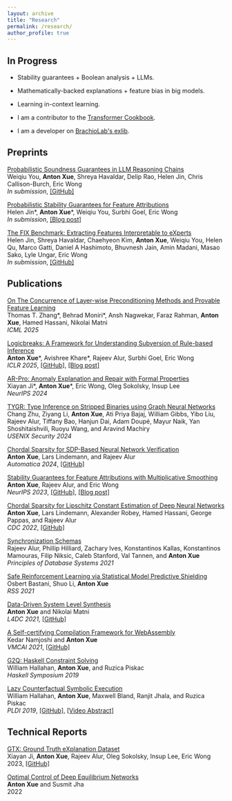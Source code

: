 ```yaml
---
layout: archive
title: "Research"
permalink: /research/
author_profile: true
---
```


## In Progress

* Stability guarantees + Boolean analysis + LLMs.

* Mathematically-backed explanations + feature bias in big models.

* Learning in-context learning.

* I am a contributor to the [Transformer Cookbook](https://github.com/pentagonalize/Transformer-Cookbook).

* I am a developer on [BrachioLab's exlib](https://github.com/BrachioLab/exlib).


## Preprints
[Probabilistic Soundness Guarantees in LLM Reasoning Chains](https://arxiv.org/abs/2507.12948)<br>
Weiqiu You, <b>Anton Xue</b>, Shreya Havaldar, Delip Rao, Helen Jin, Chris Callison-Burch, Eric Wong<br>
<i>In submission</i>, [[GitHub]](https://github.com/fallcat/ares)


[Probabilistic Stability Guarantees for Feature Attributions](https://www.arxiv.org/abs/2504.13787)<br>
Helen Jin\*, <b>Anton Xue</b>\*, Weiqiu You, Surbhi Goel, Eric Wong<br>
<i>In submission</i>, [[Blog post]](https://debugml.github.io/soft-stability/)


[The FIX Benchmark: Extracting Features Interpretable to eXperts](https://arxiv.org/abs/2409.13684)<br>
Helen Jin, Shreya Havaldar, Chaehyeon Kim, <b>Anton Xue</b>, Weiqiu You, Helen Qu, Marco Gatti, Daniel A Hashimoto, Bhuvnesh Jain, Amin Madani, Masao Sako, Lyle Ungar, Eric Wong<br>
<i>In submission</i>, [[GitHub]](https://github.com/BrachioLab/exlib)


## Publications
[On The Concurrence of Layer-wise Preconditioning Methods and Provable Feature Learning](https://www.arxiv.org/abs/2502.01763)<br>
Thomas T. Zhang\*, Behrad Moniri\*, Ansh Nagwekar, Faraz Rahman, <b>Anton Xue</b>, Hamed Hassani, Nikolai Matni<br>
<i>ICML 2025</i>


[Logicbreaks: A Framework for Understanding Subversion of Rule-based Inference](https://arxiv.org/abs/2407.00075)<br>
<b>Anton Xue</b>\*, Avishree Khare\*, Rajeev Alur, Surbhi Goel, Eric Wong<br>
<i>ICLR 2025</i>, [[GitHub]](https://github.com/AntonXue/tf_logic), [[Blog post]](https://debugml.github.io/logicbreaks/)


[AR-Pro: Anomaly Explanation and Repair with Formal Properties](/files/papers/ji2025arpro.pdf)<br>
Xiayan Ji\*, <b>Anton Xue</b>\*, Eric Wong, Oleg Sokolsky, Insup Lee<br>
<i>NeurIPS 2024</i>

[TYGR: Type Inference on Stripped Binaries using Graph Neural Networks](https://www.cis.upenn.edu/~alur/Usenix-Security24.pdf)<br>
Chang Zhu, Ziyang Li, <b>Anton Xue</b>, Ati Priya Bajaj, William Gibbs, Yibo Liu, Rajeev Alur, Tiffany Bao, Hanjun Dai, Adam Doupé, Mayur Naik, Yan Shoshitaishvili, Ruoyu Wang, and Aravind Machiry<br>
<i>USENIX Security 2024</i>

[Chordal Sparsity for SDP-Based Neural Network Verification](https://arxiv.org/abs/2206.03482)<br>
<b>Anton Xue</b>, Lars Lindemann, and Rajeev Alur<br>
<i>Automatica 2024</i>, [[GitHub]](https://github.com/AntonXue/nn-sdp/)

[Stability Guarantees for Feature Attributions with Multiplicative Smoothing](https://arxiv.org/abs/2307.05902)<br>
<b>Anton Xue</b>, Rajeev Alur, and Eric Wong<br>
<i>NeurIPS 2023</i>, [[GitHub]](https://github.com/debugml/mus), [[Blog post]](https://debugml.github.io/multiplicative-smoothing/)

[Chordal Sparsity for Lipschitz Constant Estimation of Deep Neural Networks](https://arxiv.org/abs/2204.00846)<br>
<b>Anton Xue</b>, Lars Lindemann, Alexander Robey, Hamed Hassani, George Pappas, and Rajeev Alur<br>
<i>CDC 2022</i>, [[GitHub]](https://github.com/AntonXue/chordal-lipsdp)

[Synchronization Schemas](/files/papers/alur2021synchronization.pdf)<br>
Rajeev Alur, Phillip Hilliard, Zachary Ives, Konstantinos Kallas, Konstantinos Mamouras, Filip Niksic, Caleb Stanford, Val Tannen, and <b>Anton Xue</b><br>
<i>Principles of Database Systems 2021</i>

[Safe Reinforcement Learning via Statistical Model Predictive Shielding](/files/papers/bastani2021safe.pdf)<br>
Osbert Bastani, Shuo Li, <b>Anton Xue</b><br>
<i>RSS 2021</i>

[Data-Driven System Level Synthesis](https://arxiv.org/abs/2011.10674)<br>
<b>Anton Xue</b> and Nikolai Matni<br>
<i>L4DC 2021</i>, [[GitHub]](https://github.com/unstable-zeros/data-driven-sls)

[A Self-certifying Compilation Framework for WebAssembly](/files/papers/namjoshi2021self.pdf)<br>
Kedar Namjoshi and <b>Anton Xue</b><br>
<i>VMCAI 2021</i>, [[GitHub]](https://github.com/nokia/web-assembly-self-certifying-compilation-framework)

[G2Q: Haskell Constraint Solving](/files/papers/hallahan2019g2q.pdf)<br>
William Hallahan, <b>Anton Xue</b>, and Ruzica Piskac<br>
<i>Haskell Symposium 2019</i>

[Lazy Counterfactual Symbolic Execution](/files/papers/hallahan2019lazy.pdf)<br>
William Hallahan, <b>Anton Xue</b>, Maxwell Bland, Ranjit Jhala, and Ruzica Piskac<br>
<i>PLDI 2019</i>, [[GitHub]](https://github.com/BillHallahan/G2), [[Video Abstract]](https://www.youtube.com/watch?v=zm08WsaxOlk)


## Technical Reports
[GTX: Ground Truth eXplanation Dataset](/files/papers/ji2023gtx.pdf)<br>
Xiayan Ji, <b>Anton Xue</b>, Rajeev Alur, Oleg Sokolsky, Insup Lee, Eric Wong<br>
2023, [[GitHub]](https://github.com/xjiae/HDDDS)

[Optimal Control of Deep Equilibrium Networks](/files/papers/xue2022optimal.pdf)<br>
<b>Anton Xue</b> and Susmit Jha<br>
2022